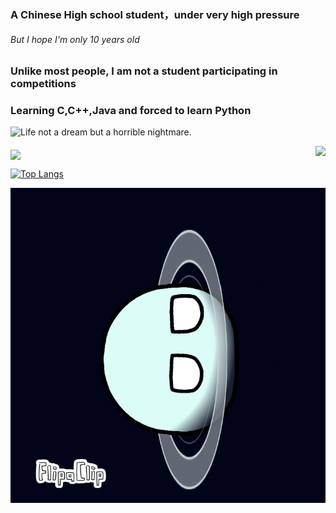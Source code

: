 <h3>A Chinese High school student，under very high pressure</h3>
<h6>But I hope I'm only 10 years old</h6>
<h3>Unlike most people, I am not a student participating in competitions</h3>
<h3>Learning C,C++,Java and forced to learn Python</h3>
Life not a dream but a horrible nightmare.
<img   align="left" src="https://github-readme-stats.vercel.app/api?username=Uranus-18C5E&locale=en&line_height=33&show_icons=true&hide=&theme=dark&language_icon=github"/>
<p> </p>
<img   align="right" src="https://github-widgetbox.vercel.app/api/skills?languages=cpp,c,java,html,markdown&theme=dark&rank_icon=github"/>
<img   align="middle" src="https://github-widgetbox.vercel.app/api/skills?software=windows,vscode&theme=dark&rank_icon=github"/>

[![Top Langs](https://github-readme-stats.vercel.app/api/top-langs/?username=Uranus-18C5E&layout=compact&theme=dark&rank_icon=github)](https://githubfast.com/Uranus-18C5E/github-readme-stats)

<img src="https://github.com/Uranus-18C5E/Uranus-18C5E/blob/main/Uranus%2B%2528Copy%2529.gif"/>
